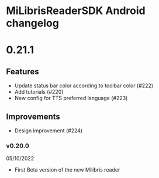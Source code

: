 # MiLibrisReaderSDK Android changelog

# 0.21.1

## Features
- Update status bar color according to toolbar color  (#222)
- Add tutorials (#220)
- New config for TTS preferred language (#223)

## Improvements
- Design improvement  (#224)

### v0.20.0

05/10/2022

- First Beta version of the new Milibris reader 